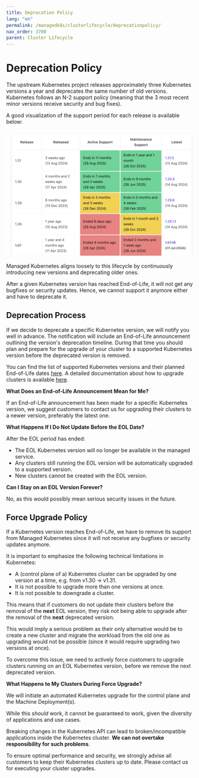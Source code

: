 ```yaml
---
title: Deprecation Policy
lang: "en"
permalink: /managedk8s/clusterlifecycle/deprecationpolicy/
nav_order: 3700
parent: Cluster Lifecycle
---
```


# Deprecation Policy

The upstream Kubernetes project releases approximately three Kubernetes versions a year and deprecates the same number of old versions.
Kubernetes follows an N-2 support policy (meaning that the 3 most recent minor versions receive security and bug fixes).

A good visualization of the support period for each release is available below:

[![K8sVersionSupport](../images/k8s_version_support.png)](https://endoflife.date/kubernetes)

Managed Kubernetes aligns loosely to this lifecycle by continuously introducing new versions and deprecating older ones.

After a given Kubernetes version has reached End-of-Life, it will not get any bugfixes or security updates. Hence, we cannot support it anymore either and have to deprecate it.

## Deprecation Process

If we decide to deprecate a specific Kubernetes version, we will notify you well in advance. The notification will include an End-of-Life announcement outlining the version's deprecation timeline. During that time you should plan and prepare for the upgrade of your cluster to a supported Kubernetes version before the deprecated version is removed.

You can find the list of supported Kubernetes versions and their planned End-of-Life dates [here](/gks/about/kubernetesversions/). A detailed documentation about how to upgrade clusters is available [here](../upgradingacluster/).

**What Does an End-of-Life Announcement Mean for Me?**

If an End-of-Life announcement has been made for a specific Kubernetes version, we suggest customers to contact us for upgrading their clusters to a newer version, preferably the latest one.

**What Happens If I Do Not Update Before the EOL Date?**

After the EOL period has ended:

- The EOL Kubernetes version will no longer be available in the managed service.
- Any clusters still running the EOL version will be automatically upgraded to a supported version.
- New clusters cannot be created with the EOL version.

**Can I Stay on an EOL Version Forever?**

No, as this would possibly mean serious security issues in the future.

## Force Upgrade Policy

If a Kubernetes version reaches End-of-Life, we have to remove its support from Managed Kubernetes since it will not receive any bugfixes or security updates anymore.

It is important to emphasize the following technical limitations in Kubernetes:

* A (control plane of a) Kubernetes cluster can be upgraded by one version at a time, e.g. from v1.30 -> v1.31.
* It is not possible to upgrade more than one versions at once.
* It is not possible to downgrade a cluster.

This means that if customers do not update their clusters before the removal of the **next** EOL version, they risk not being able to upgrade after the removal of the **next** deprecated version.

This would imply a serious problem as their only alternative would be to create a new cluster and migrate the workload from the old one as upgrading would not be possible (since it would require upgrading two versions at once).

To overcome this issue, we need to actively force customers to upgrade clusters running on an EOL Kubernetes version, before we remove the next deprecated version.

**What Happens to My Clusters During Force Upgrade?**

We will initiate an automated Kubernetes upgrade for the control plane and the Machine Deployment(s).

While this *should* work, it cannot be guaranteed to work, given the diversity of applications and use cases.

Breaking changes in the Kubernetes API can lead to broken/incompatible applications inside the Kubernetes cluster. **We can not overtake responsibility for such problems**.

To ensure optimal performance and security, we strongly advise all customers to keep their Kubernetes clusters up to date. Please contact us for executing your cluster upgrades.
